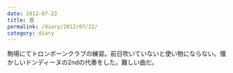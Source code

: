 ```yaml
---
date: 2012-07-22
title: 曇
permalink: /diary/2012/07/22/
category: diary
---
```


駒場にてトロンボーンクラブの練習。前日吹いていないと使い物にならない。懐かしいドンディーヌの2ndの代奏をした。難しい曲だ。